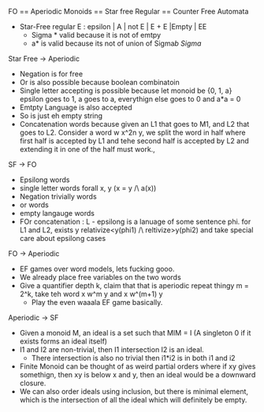 FO == Aperiodic Monoids == Star free Regular == Counter Free Automata
- Star-Free regular E : epsilon | A | not E | E + E |Empty | EE
  - Sigma * valid because it is not of emtpy
  - a* is valid because its not of union of Sigma*b Sigma*

Star Free -> Aperiodic
- Negation is for free
- Or is also possible because boolean combinatoin
- Single letter accepting is possible because let monoid be {0, 1, a} epsilon goes to 1, a goes to a, everythign else goes to 0 and a*a = 0
- Emtpty Language is also accepted
- So is just eh empty string
- Concatenation words because given an L1 that goes to M1, and L2 that goes to L2. Consider a word w x^2n y, we split the word in half where first half is accepted by L1 and tehe second half is accepted by L2 and extending it in one of the half must work.,

SF -> FO
- Epsilong words
- single letter words forall x, y (x = y /\ a(x))
- Negation trivially words
- or words
- empty langauge words
- FOr concatenation : L - epsilong is a lanuage of some sentence phi. for L1 and L2, exists y relativize<y(phi1) /\ reltivize>y(phi2) and take special care about epsilong cases

FO -> Aperiodic
- EF games over word models, lets fucking gooo.
- We already place free variables on the two words 
- Give a quantifier depth k, claim that that is aperiodic repeat thingy m = 2^k, take teh word x w^m y and x w^(m+1) y 
  - Play the even waaala EF game basically.

Aperiodic -> SF
- Given a monoid M, an ideal is a set such that MIM = I (A singleton 0 if it exists forms an ideal itself)
- I1 and I2 are non-trivial, then I1 intersection I2 is an ideal.
  - There intersection is also no trivial then i1*i2 is in both i1 and i2
- Finite Monoid can be thought of as weird partial orders where if xy gives somethign, then xy is below x and y, then an ideal would be a downward closure.
- We can also order ideals using inclusion, but there is minimal element, which is the intersection of all the ideal which will definitely be empty.